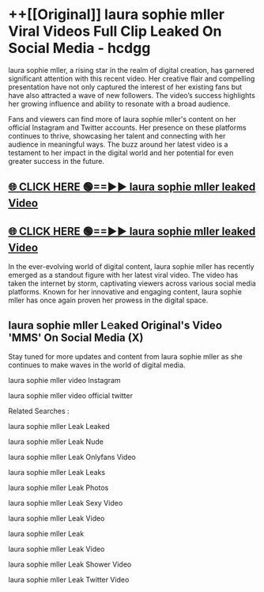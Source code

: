 # ++[[Original]] laura sophie mller Viral Videos Full Clip Leaked On Social Media - hcdgg<br>

laura sophie mller, a rising star in the realm of digital creation, has garnered significant attention with this recent video. Her creative flair and compelling presentation have not only captured the interest of her existing fans but have also attracted a wave of new followers. The video’s success highlights her growing influence and ability to resonate with a broad audience.

Fans and viewers can find more of laura sophie mller's content on her official Instagram and Twitter accounts. Her presence on these platforms continues to thrive, showcasing her talent and connecting with her audience in meaningful ways. The buzz around her latest video is a testament to her impact in the digital world and her potential for even greater success in the future.


## [🌐 CLICK HERE 🟢==►► laura sophie mller leaked Video ](https://onlyclips.site?title=laura_sophie_mller&ref=git)

## [🌐 CLICK HERE 🟢==►► laura sophie mller leaked Video ](https://onlyclips.site?title=laura_sophie_mller&ref=git)


In the ever-evolving world of digital content, laura sophie mller has recently emerged as a standout figure with her latest viral video. The video has taken the internet by storm, captivating viewers across various social media platforms. Known for her innovative and engaging content, laura sophie mller has once again proven her prowess in the digital space.



## laura sophie mller L𝚎aked Original's Video 'MMS' On Social Media (X)


Stay tuned for more updates and content from laura sophie mller as she continues to make waves in the world of digital media.

laura sophie mller video Instagram

laura sophie mller video official twitter


Related Searches :

laura sophie mller Leak Leaked

laura sophie mller Leak Nude

laura sophie mller Leak Onlyfans Video

laura sophie mller Leak Leaks

laura sophie mller Leak Photos

laura sophie mller Leak Sexy Video

laura sophie mller Leak Video

laura sophie mller Leak

laura sophie mller Leak Video

laura sophie mller Leak Shower Video

laura sophie mller Leak Twitter Video

